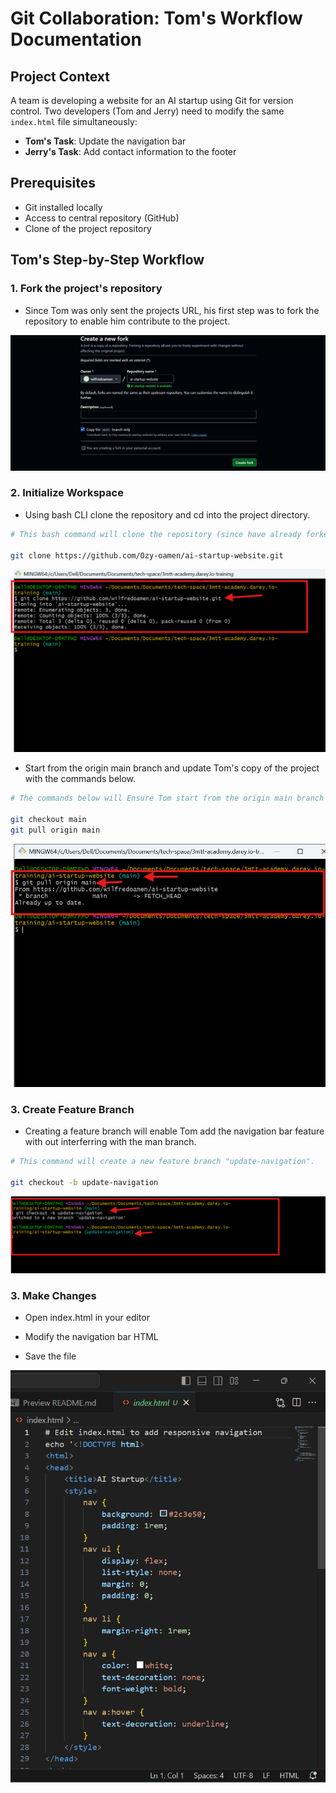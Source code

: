 # Git Collaboration: Tom's Workflow Documentation

## Project Context
A team is developing a website for an AI startup using Git for version control. Two developers (Tom and Jerry) need to modify the same `index.html` file simultaneously:
- **Tom's Task**: Update the navigation bar
- **Jerry's Task**: Add contact information to the footer

## Prerequisites
- Git installed locally
- Access to central repository (GitHub)
- Clone of the project repository

## Tom's Step-by-Step Workflow

### 1. Fork the project's repository
- Since Tom was only sent the projects URL, his first step was to fork the repository to enable him contribute to the project.

![img1](./Img-git/img1.%20Fork.png)

### 2. Initialize Workspace
- Using bash CLI clone the repository and cd into the project directory.
```bash
# This bash command will clone the repository (since have already forked it into Tom's repository)

git clone https://github.com/Ozy-oamen/ai-startup-website.git 
```
![img2](./Img-git/img3.%20git%20clone.png)

- Start from the origin main branch and update Tom's copy of the project with the commands below.
```bash
# The commands below will Ensure Tom start from the origin main branch and have the lastest version of the project.

git checkout main
git pull origin main
```
![img3b](./Img-git/Img3b-git%20pull.png)

### 3. Create Feature Branch

- Creating a feature branch will enable Tom add the navigation bar feature with out interferring with the man branch.

```bash
# This command will create a new feature branch "update-navigation".

git checkout -b update-navigation
```
![img4](./Img-git/img4.%20git%20checkout.png)

### 3. Make Changes
- Open index.html in your editor

- Modify the navigation bar HTML

- Save the file

![img5](./Img-git/img5.png)

